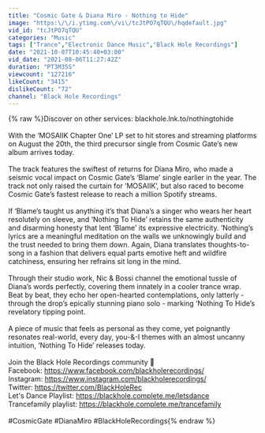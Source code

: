 ```yaml
---
title: "Cosmic Gate & Diana Miro - Nothing to Hide"
image: "https:\/\/i.ytimg.com\/vi\/tcJtPO7qTQU\/hqdefault.jpg"
vid_id: "tcJtPO7qTQU"
categories: "Music"
tags: ["Trance","Electronic Dance Music","Black Hole Recordings"]
date: "2021-10-07T10:45:40+03:00"
vid_date: "2021-08-06T11:27:42Z"
duration: "PT3M35S"
viewcount: "127216"
likeCount: "3415"
dislikeCount: "72"
channel: "Black Hole Recordings"
---
```

{% raw %}Discover on other services: blackhole.lnk.to/nothingtohide<br /><br />With the ‘MOSAIIK Chapter One’ LP set to hit stores and streaming platforms on August the 20th, the third precursor single from Cosmic Gate’s new album arrives today.<br /><br />The track features the swiftest of returns for Diana Miro, who made a seismic vocal impact on Cosmic Gate’s ‘Blame’ single earlier in the year. The track not only raised the curtain for ‘MOSAIIK’, but also raced to become Cosmic Gate’s fastest release to reach a million Spotify streams. <br /><br />If ‘Blame’s taught us anything it’s that Diana’s a singer who wears her heart resolutely on sleeve, and ‘Nothing To Hide’ retains the same authenticity and disarming honesty that lent ‘Blame’ its expressive electricity. ‘Nothing’s lyrics are a meaningful meditation on the walls we unknowingly build and the trust needed to bring them down. Again, Diana translates thoughts-to-song in a fashion that delivers equal parts emotive heft and wildfire catchiness, ensuring her refrains sit long in the mind. <br /><br />Through their studio work, Nic &amp; Bossi channel the emotional tussle of Diana’s words perfectly, covering them innately in a cooler trance wrap. Beat by beat, they echo her open-hearted contemplations, only latterly - through the drop’s epically stunning piano solo - marking ‘Nothing To Hide’s revelatory tipping point. <br /><br />A piece of music that feels as personal as they come, yet poignantly resonates real-world, every day, you-&amp;-I themes with an almost uncanny intuition, ‘Nothing To Hide’ releases today. <br /><br />Join the Black Hole Recordings community 🚀<br />Facebook: <a rel="nofollow" target="blank" href="https://www.facebook.com/blackholerecordings/">https://www.facebook.com/blackholerecordings/</a><br />Instagram: <a rel="nofollow" target="blank" href="https://www.instagram.com/blackholerecordings/">https://www.instagram.com/blackholerecordings/</a><br />Twitter: <a rel="nofollow" target="blank" href="https://twitter.com/BlackHoleRec">https://twitter.com/BlackHoleRec</a><br />Let's Dance Playlist: <a rel="nofollow" target="blank" href="https://blackhole.complete.me/letsdance">https://blackhole.complete.me/letsdance</a><br />Trancefamily playlist: <a rel="nofollow" target="blank" href="https://blackhole.complete.me/trancefamily">https://blackhole.complete.me/trancefamily</a><br /><br />#CosmicGate #DianaMiro #BlackHoleRecordings{% endraw %}
